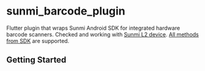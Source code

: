 # sunmi_barcode_plugin

Flutter plugin that wraps Sunmi Android SDK for integrated hardware barcode scanners.
Checked and working with [Sunmi L2 device](https://docs.sunmi.com/en/general-function-modules/scan/code-scanner-head-engineinfrared-scan-code/?q=scanner). [All methods from SDK](https://sunmi-ota.oss-cn-hangzhou.aliyuncs.com/DOC/resource/re_cn/%E6%89%AB%E7%A0%81%E5%A4%B4/L2%20userguide_EN0731.pdf) are supported.

## Getting Started
